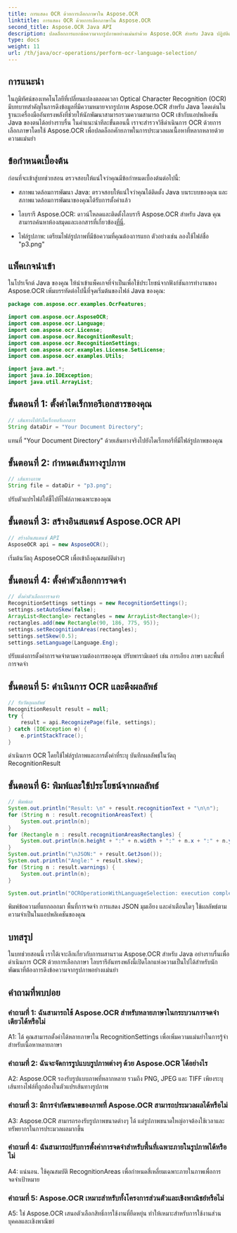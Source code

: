 ```yaml
---
title: การแสดง OCR ด้วยการเลือกภาษาใน Aspose.OCR
linktitle: การแสดง OCR ด้วยการเลือกภาษาใน Aspose.OCR
second_title: Aspose.OCR Java API
description: ปลดล็อกการแยกข้อความจากรูปภาพอย่างแม่นยำด้วย Aspose.OCR สำหรับ Java ปฏิบัติตามคำแนะนำทีละขั้นตอนของเราเพื่อ OCR ที่แม่นยำพร้อมการเลือกภาษา
type: docs
weight: 11
url: /th/java/ocr-operations/perform-ocr-language-selection/
---
```

## การแนะนำ

ในภูมิทัศน์ของเทคโนโลยีที่เปลี่ยนแปลงตลอดเวลา Optical Character Recognition (OCR) มีบทบาทสำคัญในการดึงข้อมูลที่มีความหมายจากรูปภาพ Aspose.OCR สำหรับ Java โดดเด่นในฐานะเครื่องมืออันทรงพลังที่ช่วยให้นักพัฒนาสามารถรวมความสามารถ OCR เข้ากับแอปพลิเคชัน Java ของตนได้อย่างราบรื่น ในคำแนะนำทีละขั้นตอนนี้ เราจะสำรวจวิธีดำเนินการ OCR ด้วยการเลือกภาษาโดยใช้ Aspose.OCR เพื่อปลดล็อกศักยภาพในการประมวลผลเนื้อหาที่หลากหลายด้วยความแม่นยำ

## ข้อกำหนดเบื้องต้น

ก่อนที่จะเข้าสู่บทช่วยสอน ตรวจสอบให้แน่ใจว่าคุณมีข้อกำหนดเบื้องต้นต่อไปนี้:

- สภาพแวดล้อมการพัฒนา Java: ตรวจสอบให้แน่ใจว่าคุณได้ติดตั้ง Java บนระบบของคุณ และสภาพแวดล้อมการพัฒนาของคุณได้รับการตั้งค่าแล้ว

-  ไลบรารี Aspose.OCR: ดาวน์โหลดและติดตั้งไลบรารี Aspose.OCR สำหรับ Java คุณสามารถค้นหาห้องสมุดและเอกสารที่เกี่ยวข้อง[ที่นี่](https://reference.aspose.com/ocr/java/).

- ไฟล์รูปภาพ: เตรียมไฟล์รูปภาพที่มีข้อความที่คุณต้องการแยก ตัวอย่างเช่น ลองใช้ไฟล์ชื่อ "p3.png"

## แพ็คเกจนำเข้า

ในโปรเจ็กต์ Java ของคุณ ให้นำเข้าแพ็คเกจที่จำเป็นเพื่อใช้ประโยชน์จากฟังก์ชันการทำงานของ Aspose.OCR เพิ่มบรรทัดต่อไปนี้ที่จุดเริ่มต้นของไฟล์ Java ของคุณ:

```java
package com.aspose.ocr.examples.OcrFeatures;

import com.aspose.ocr.AsposeOCR;
import com.aspose.ocr.Language;
import com.aspose.ocr.License;
import com.aspose.ocr.RecognitionResult;
import com.aspose.ocr.RecognitionSettings;
import com.aspose.ocr.examples.License.SetLicense;
import com.aspose.ocr.examples.Utils;

import java.awt.*;
import java.io.IOException;
import java.util.ArrayList;
```

## ขั้นตอนที่ 1: ตั้งค่าไดเร็กทอรีเอกสารของคุณ

```java
// เส้นทางไปยังไดเร็กทอรีเอกสาร
String dataDir = "Your Document Directory";
```

แทนที่ "Your Document Directory" ด้วยเส้นทางจริงไปยังไดเร็กทอรีที่มีไฟล์รูปภาพของคุณ

## ขั้นตอนที่ 2: กำหนดเส้นทางรูปภาพ

```java
// เส้นทางภาพ
String file = dataDir + "p3.png";
```

ปรับตัวแปรไฟล์ให้ชี้ไปที่ไฟล์ภาพเฉพาะของคุณ

## ขั้นตอนที่ 3: สร้างอินสแตนซ์ Aspose.OCR API

```java
// สร้างอินสแตนซ์ API
AsposeOCR api = new AsposeOCR();
```

เริ่มต้นวัตถุ AsposeOCR เพื่อเข้าถึงคุณสมบัติต่างๆ

## ขั้นตอนที่ 4: ตั้งค่าตัวเลือกการจดจำ

```java
// ตั้งค่าตัวเลือกการจดจำ
RecognitionSettings settings = new RecognitionSettings();
settings.setAutoSkew(false);
ArrayList<Rectangle> rectangles = new ArrayList<Rectangle>();
rectangles.add(new Rectangle(90, 186, 775, 95));
settings.setRecognitionAreas(rectangles);
settings.setSkew(0.5);
settings.setLanguage(Language.Eng);
```

ปรับแต่งการตั้งค่าการจดจำตามความต้องการของคุณ ปรับพารามิเตอร์ เช่น การเอียง ภาษา และพื้นที่การจดจำ

## ขั้นตอนที่ 5: ดำเนินการ OCR และดึงผลลัพธ์

```java
// รับวัตถุผลลัพธ์
RecognitionResult result = null;
try {
    result = api.RecognizePage(file, settings);
} catch (IOException e) {
    e.printStackTrace();
}
```

ดำเนินการ OCR โดยใช้ไฟล์รูปภาพและการตั้งค่าที่ระบุ บันทึกผลลัพธ์ในวัตถุ RecognitionResult

## ขั้นตอนที่ 6: พิมพ์และใช้ประโยชน์จากผลลัพธ์

```java
// พิมพ์ผล
System.out.println("Result: \n" + result.recognitionText + "\n\n");
for (String n : result.recognitionAreasText) {
    System.out.println(n);
}
for (Rectangle n : result.recognitionAreasRectangles) {
    System.out.println(n.height + ":" + n.width + ":" + n.x + ":" + n.y);
}
System.out.println("\nJSON:" + result.GetJson());
System.out.println("Angle:" + result.skew);
for (String n : result.warnings) {
    System.out.println(n);
}

System.out.println("OCROperationWithLanguageSelection: execution complete");
```

พิมพ์ข้อความที่แยกออกมา พื้นที่การจดจำ การแสดง JSON มุมเอียง และคำเตือนใดๆ ใช้ผลลัพธ์ตามความจำเป็นในแอปพลิเคชันของคุณ

## บทสรุป

ในบทช่วยสอนนี้ เราได้เจาะลึกเกี่ยวกับการผสานรวม Aspose.OCR สำหรับ Java อย่างราบรื่นเพื่อดำเนินการ OCR ด้วยการเลือกภาษา ไลบรารีอันทรงพลังนี้เปิดโลกแห่งความเป็นไปได้สำหรับนักพัฒนาที่ต้องการดึงข้อความจากรูปภาพอย่างแม่นยำ

## คำถามที่พบบ่อย

### คำถามที่ 1: ฉันสามารถใช้ Aspose.OCR สำหรับหลายภาษาในกระบวนการจดจำเดียวได้หรือไม่

A1: ได้ คุณสามารถตั้งค่าได้หลายภาษาใน RecognitionSettings เพื่อเพิ่มความแม่นยำในการรู้จำสำหรับเนื้อหาหลายภาษา

### คำถามที่ 2: ฉันจะจัดการรูปแบบรูปภาพต่างๆ ด้วย Aspose.OCR ได้อย่างไร

A2: Aspose.OCR รองรับรูปแบบภาพที่หลากหลาย รวมถึง PNG, JPEG และ TIFF เพียงระบุเส้นทางไฟล์ที่ถูกต้องในตัวแปรเส้นทางรูปภาพ

### คำถามที่ 3: มีการจำกัดขนาดของภาพที่ Aspose.OCR สามารถประมวลผลได้หรือไม่

A3: Aspose.OCR สามารถรองรับรูปภาพขนาดต่างๆ ได้ แต่รูปภาพขนาดใหญ่อาจต้องใช้เวลาและทรัพยากรในการประมวลผลมากขึ้น

### คำถามที่ 4: ฉันสามารถปรับการตั้งค่าการจดจำสำหรับพื้นที่เฉพาะภายในรูปภาพได้หรือไม่

A4: แน่นอน. ใช้คุณสมบัติ RecognitionAreas เพื่อกำหนดสี่เหลี่ยมเฉพาะภายในภาพเพื่อการจดจำเป้าหมาย

### คำถามที่ 5: Aspose.OCR เหมาะสำหรับทั้งโครงการส่วนตัวและเชิงพาณิชย์หรือไม่

A5: ใช่ Aspose.OCR เสนอตัวเลือกสิทธิ์การใช้งานที่ยืดหยุ่น ทำให้เหมาะสำหรับการใช้งานส่วนบุคคลและเชิงพาณิชย์